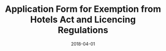 ---
layout: post
title:  "Application Form for Exemption from Hotels Act and Licencing Regulations"
date:   2018-04-01
file_url: "/resources/forms-and-templates/files/application-form-for-exemption.doc"
---